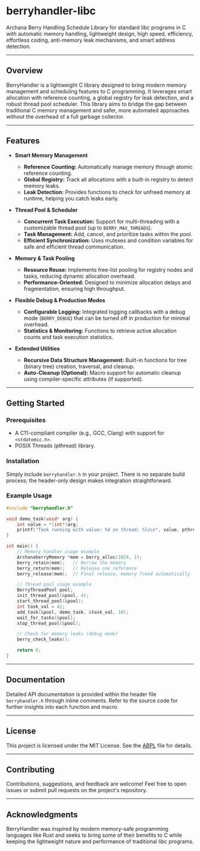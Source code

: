 # berryhandler-libc

Archana Berry Handling Schedule Library for standard libc programs in C with automatic memory handling, lightweight design, high speed, efficiency, effortless coding, anti-memory leak mechanisms, and smart address detection.

---

## Overview

BerryHandler is a lightweight C library designed to bring modern memory management and scheduling features to C programming. It leverages smart allocation with reference counting, a global registry for leak detection, and a robust thread pool scheduler. This library aims to bridge the gap between traditional C memory management and safer, more automated approaches without the overhead of a full garbage collector.

---

## Features

- **Smart Memory Management**  
  - **Reference Counting:** Automatically manage memory through atomic reference counting.  
  - **Global Registry:** Track all allocations with a built-in registry to detect memory leaks.  
  - **Leak Detection:** Provides functions to check for unfreed memory at runtime, helping you catch leaks early.

- **Thread Pool & Scheduler**  
  - **Concurrent Task Execution:** Support for multi-threading with a customizable thread pool (up to `BERRY_MAX_THREADS`).  
  - **Task Management:** Add, cancel, and prioritize tasks within the pool.  
  - **Efficient Synchronization:** Uses mutexes and condition variables for safe and efficient thread communication.

- **Memory & Task Pooling**  
  - **Resource Reuse:** Implements free-list pooling for registry nodes and tasks, reducing dynamic allocation overhead.  
  - **Performance-Oriented:** Designed to minimize allocation delays and fragmentation, ensuring high throughput.

- **Flexible Debug & Production Modes**  
  - **Configurable Logging:** Integrated logging callbacks with a debug mode (`BERRY_DEBUG`) that can be turned off in production for minimal overhead.  
  - **Statistics & Monitoring:** Functions to retrieve active allocation counts and task execution statistics.

- **Extended Utilities**  
  - **Recursive Data Structure Management:** Built-in functions for tree (binary tree) creation, traversal, and cleanup.  
  - **Auto-Cleanup (Optional):** Macro support for automatic cleanup using compiler-specific attributes (if supported).

---

## Getting Started

### Prerequisites

- A C11-compliant compiler (e.g., GCC, Clang) with support for `<stdatomic.h>`.
- POSIX Threads (pthread) library.

### Installation

Simply include `berryhandler.h` in your project. There is no separate build process; the header-only design makes integration straightforward.

### Example Usage

```c
#include "berryhandler.h"

void demo_task(void* arg) {
    int value = *(int*)arg;
    printf("Task running with value: %d on thread: %lu\n", value, pthread_self());
}

int main() {
    // Memory handler usage example
    ArchanaberryMemory *mem = berry_alloc(1024, 1);
    berry_retain(mem);   // Borrow the memory
    berry_return(mem);   // Release one reference
    berry_release(mem);  // Final release, memory freed automatically

    // Thread pool usage example
    BerryThreadPool pool;
    init_thread_pool(&pool, 4);
    start_thread_pool(&pool);
    int task_val = 42;
    add_task(&pool, demo_task, &task_val, 10);
    wait_for_tasks(&pool);
    stop_thread_pool(&pool);

    // Check for memory leaks (debug mode)
    berry_check_leaks();

    return 0;
}
```

---

## Documentation

Detailed API documentation is provided within the header file `berryhandler.h` through inline comments. Refer to the source code for further insights into each function and macro.

---

## License

This project is licensed under the MIT License. See the [ABPL](https://github.com/archanaberry/Lisensi) file for details.

---

## Contributing

Contributions, suggestions, and feedback are welcome! Feel free to open issues or submit pull requests on the project's repository.

---

## Acknowledgments

BerryHandler was inspired by modern memory-safe programming languages like Rust and seeks to bring some of their benefits to C while keeping the lightweight nature and performance of traditional libc programs.
